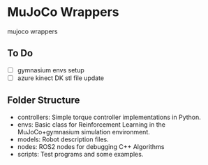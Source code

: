 # MuJoCo Wrappers

mujoco wrappers

## To Do

- [ ] gymnasium envs setup
- [ ] azure kinect DK stl file update

## Folder Structure

- controllers: Simple torque controller implementations in Python.
- envs: Basic class for Reinforcement Learning in the MuJoCo+gymnasium simulation environment.
- models: Robot description files.
- nodes: ROS2 nodes for debugging C++ Algorithms
- scripts: Test programs and some examples.